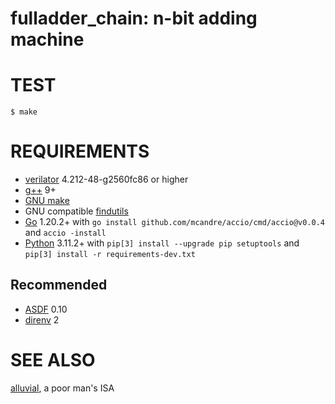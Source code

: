 # fulladder_chain: n-bit adding machine

# TEST

```console
$ make
```

# REQUIREMENTS

* [verilator](https://www.veripool.org/verilator/) 4.212-48-g2560fc86 or higher
* [g++](https://gcc.gnu.org/) 9+
* [GNU make](https://www.gnu.org/software/make/)
* GNU compatible [findutils](https://www.gnu.org/software/findutils/)
* [Go](https://golang.org/) 1.20.2+ with `go install github.com/mcandre/accio/cmd/accio@v0.0.4` and `accio -install`
* [Python](https://www.python.org/) 3.11.2+ with `pip[3] install --upgrade pip setuptools` and `pip[3] install -r requirements-dev.txt`

## Recommended

* [ASDF](https://asdf-vm.com/) 0.10
* [direnv](https://direnv.net/) 2

# SEE ALSO

[alluvial](https://github.com/mcandre/alluvial), a poor man's ISA
